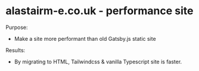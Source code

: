 # alastairm-e.co.uk - performance site

Purpose:
* Make a site more performant than old Gatsby.js static site

Results:
* By migrating to HTML, Tailwindcss & vanilla Typescript site is faster.